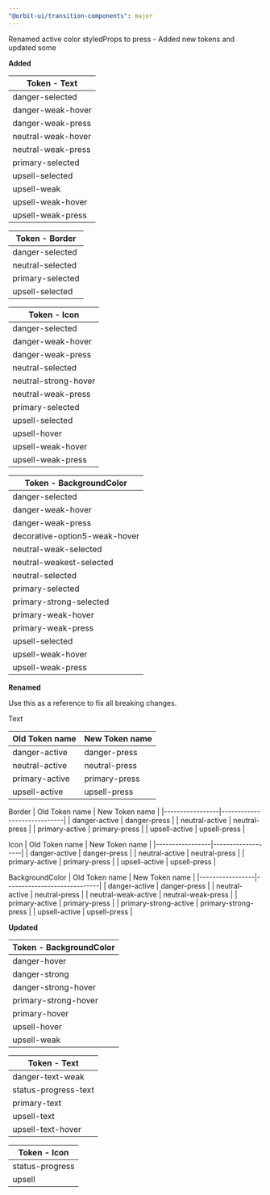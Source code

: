 ```yaml
---
"@orbit-ui/transition-components": major
---
```


Renamed active color styledProps to press - Added new tokens and updated some

**Added**

| Token - Text                         |
| ------------------------------------ |
| danger-selected |
| danger-weak-hover |
| danger-weak-press |
| neutral-weak-hover |
| neutral-weak-press |
| primary-selected |
| upsell-selected |
| upsell-weak |
| upsell-weak-hover |
| upsell-weak-press |

| Token - Border                       |
| ------------------------------------ |
| danger-selected                      |
| neutral-selected                     |
| primary-selected                     |
| upsell-selected                      |

| Token - Icon                         |
| ------------------------------------ |
| danger-selected                 |
| danger-weak-hover               |
| danger-weak-press               |
| neutral-selected                |
| neutral-strong-hover            |
| neutral-weak-press              |
| primary-selected                |
| upsell-selected                 |
| upsell-hover                    |
| upsell-weak-hover               |
| upsell-weak-press               |

| Token - BackgroundColor              |
| ------------------------------------ |
| danger-selected                      |
| danger-weak-hover                    |
| danger-weak-press                    |
| decorative-option5-weak-hover        |
| neutral-weak-selected                |
| neutral-weakest-selected             |
| neutral-selected                     |
| primary-selected                     |
| primary-strong-selected              |
| primary-weak-hover                   |
| primary-weak-press                   |
| upsell-selected                      |
| upsell-weak-hover                    |
| upsell-weak-press                    |

**Renamed**

Use this as a reference to fix all breaking changes.

Text

| Old Token name | New Token name   |
|-----------------|-----------------|
| danger-active | danger-press      |
| neutral-active | neutral-press    |
| primary-active | primary-press    |
| upsell-active | upsell-press      |

Border
| Old Token name | New Token name               |
|-----------------|-----------------------------|
| danger-active | danger-press                  |
| neutral-active | neutral-press                |
| primary-active | primary-press                |
| upsell-active | upsell-press                  |

Icon
| Old Token name | New Token name     |
|-----------------|-------------------|
| danger-active | danger-press        |
| neutral-active | neutral-press      |
| primary-active | primary-press      |
| upsell-active | upsell-press        |

BackgroundColor
| Old Token name | New Token name               |
|-----------------|-----------------------------|
| danger-active | danger-press                  |
| neutral-active | neutral-press                |
| neutral-weak-active | neutral-weak-press      |
| primary-active | primary-press                |
| primary-strong-active | primary-strong-press  |
| upsell-active | upsell-press |

**Updated**

| Token - BackgroundColor              |
| ------------------------------------ |
| danger-hover                         |
| danger-strong                        |
| danger-strong-hover                  |
| primary-strong-hover                 |
| primary-hover                        |
| upsell-hover                         |
| upsell-weak                          |

| Token - Text                         |
| ------------------------------------ |
| danger-text-weak                     |
| status-progress-text                 |
| primary-text                         |
| upsell-text                          |
| upsell-text-hover                    |

| Token - Icon                         |
| ------------------------------------ |
| status-progress                      |
| upsell                               |
